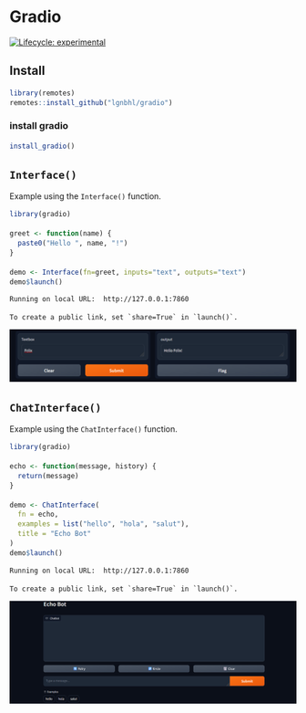 # Gradio
[![Lifecycle: experimental](https://img.shields.io/badge/lifecycle-experimental-orange.svg)](https://www.tidyverse.org/lifecycle/#experimental)

## Install

```r
library(remotes)
remotes::install_github("lgnbhl/gradio")
```

### install gradio

```r
install_gradio()
```

## `Interface()`

Example using the `Interface()` function. 

```r
library(gradio)

greet <- function(name) {
  paste0("Hello ", name, "!")
}

demo <- Interface(fn=greet, inputs="text", outputs="text")
demo$launch()   
```

    Running on local URL:  http://127.0.0.1:7860
    
    To create a public link, set `share=True` in `launch()`.

<img src="man/figures/example-interface.png" alt="Example of Gradio interface"/>

## `ChatInterface()`

Example using the `ChatInterface()` function.

```r
library(gradio)

echo <- function(message, history) {
  return(message)
}

demo <- ChatInterface(
  fn = echo, 
  examples = list("hello", "hola", "salut"), 
  title = "Echo Bot"
)
demo$launch()   
```

    Running on local URL:  http://127.0.0.1:7860
    
    To create a public link, set `share=True` in `launch()`.

<img src="man/figures/example-chatinterface.png" alt="Example of Gradio ChatInterface"/>

